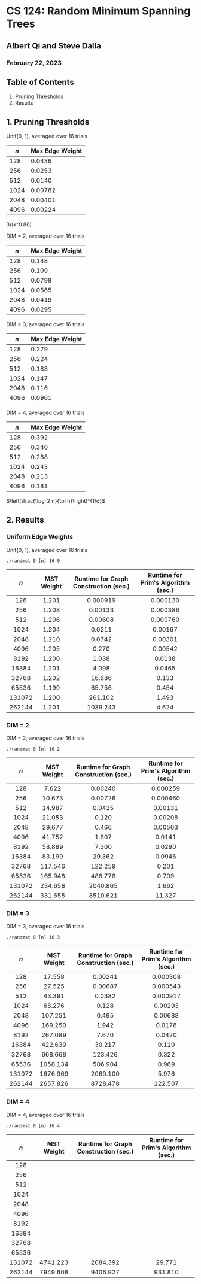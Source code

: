 # CS 124: Random Minimum Spanning Trees
## Albert Qi and Steve Dalla
### February 22, 2023

## Table of Contents
1. Pruning Thresholds
2. Results

## 1. Pruning Thresholds

Unif(0, 1), averaged over 16 trials

| $n$         | Max Edge Weight |
| ----------- | --------------- |
| 128         | 0.0436          |
| 256         | 0.0253          |
| 512         | 0.0140          |
| 1024        | 0.00782         |
| 2048        | 0.00401         |
| 4096        | 0.00224         |

3/(x^0.86)



DIM = 2, averaged over 16 trials

| $n$         | Max Edge Weight |
| ----------- | --------------- |
| 128         | 0.148           |
| 256         | 0.109           |
| 512         | 0.0798          |
| 1024        | 0.0565          |
| 2048        | 0.0419          |
| 4096        | 0.0295          |





DIM = 3, averaged over 16 trials

| $n$         | Max Edge Weight |
| ----------- | --------------- |
| 128         | 0.279           |
| 256         | 0.224           |
| 512         | 0.183           |
| 1024        | 0.147           |
| 2048        | 0.116           |
| 4096        | 0.0961          |





DIM = 4, averaged over 16 trials

| $n$         | Max Edge Weight |
| ----------- | --------------- |
| 128         | 0.392           |
| 256         | 0.340           |
| 512         | 0.288           |
| 1024        | 0.243           |
| 2048        | 0.213           |
| 4096        | 0.181           |


$\left(\frac{\log_2 n}{\pi n}\right)^{1/d}$


## 2. Results

### Uniform Edge Weights

Unif(0, 1), averaged over 16 trials

`./randmst 0 [n] 16 0`

| $n$    | MST Weight | Runtime for Graph Construction (sec.) | Runtime for Prim's Algorithm (sec.) |
| :----: | :--------: | :-----------------------------------: | :---------------------------------: |
| 128    | 1.201      | 0.000919                              | 0.000130                            |
| 256    | 1.208      | 0.00133                               | 0.000386                            |
| 512    | 1.206      | 0.00608                               | 0.000760                            |
| 1024   | 1.204      | 0.0211                                | 0.00167                             |
| 2048   | 1.210      | 0.0742                                | 0.00301                             |
| 4096   | 1.205      | 0.270                                 | 0.00542                             |
| 8192   | 1.200      | 1.038                                 | 0.0138                              |
| 16384  | 1.201      | 4.098                                 | 0.0465                              |
| 32768  | 1.202      | 16.686                                | 0.133                               |
| 65536  | 1.199      | 65.756                                | 0.454                               |
| 131072 | 1.200      | 261.102                               | 1.493                               |
| 262144 | 1.201      | 1039.243                              | 4.624                               |

### DIM = 2

DIM = 2, averaged over 16 trials

`./randmst 0 [n] 16 2`

| $n$    | MST Weight | Runtime for Graph Construction (sec.) | Runtime for Prim's Algorithm (sec.) |
| :----: | :--------: | :-----------------------------------: | :---------------------------------: |
| 128    | 7.622      | 0.00240                               | 0.000259                            |
| 256    | 10.673     | 0.00726                               | 0.000460                            |
| 512    | 14.987     | 0.0435                                | 0.00131                             |
| 1024   | 21.053     | 0.120                                 | 0.00208                             |
| 2048   | 29.677     | 0.466                                 | 0.00503                             |
| 4096   | 41.752     | 1.807                                 | 0.0141                              |
| 8192   | 58.889     | 7.300                                 | 0.0290                              |
| 16384  | 83.199     | 29.362                                | 0.0946                              |
| 32768  | 117.546    | 122.259                               | 0.201                               |
| 65536  | 165.948    | 488.778                               | 0.709                               |
| 131072 | 234.658    | 2040.865                              | 1.662                               |
| 262144 | 331.655    | 8510.621                              | 11.327                              |



### DIM = 3

DIM = 3, averaged over 16 trials

`./randmst 0 [n] 16 3`

| $n$    | MST Weight | Runtime for Graph Construction (sec.) | Runtime for Prim's Algorithm (sec.) |
| :----: | :--------: | :-----------------------------------: | :---------------------------------: |
| 128    | 17.558     | 0.00241                               | 0.000308                            |
| 256    | 27.525     | 0.00687                               | 0.000543                            |
| 512    | 43.391     | 0.0382                                | 0.000917                            |
| 1024   | 68.276     | 0.128                                 | 0.00293                             |
| 2048   | 107.251    | 0.495                                 | 0.00688                             |
| 4096   | 169.250    | 1.942                                 | 0.0178                              |
| 8192   | 267.089    | 7.670                                 | 0.0420                              |
| 16384  | 422.639    | 30.217                                | 0.110                               |
| 32768  | 668.668    | 123.426                               | 0.322                               |
| 65536  | 1058.134   | 506.904                               | 0.969                               |
| 131072 | 1676.969   | 2069.100                              | 5.976                               |
| 262144 | 2657.826   | 8728.478                              | 122.507                             |




### DIM = 4

DIM = 4, averaged over 16 trials

`./randmst 0 [n] 16 4`

| $n$    | MST Weight | Runtime for Graph Construction (sec.) | Runtime for Prim's Algorithm (sec.) |
| :----: | :--------: | :-----------------------------------: | :---------------------------------: |
| 128    |            |                                       |                                     |
| 256    |            |                                       |                                     |
| 512    |            |                                       |                                     |
| 1024   |            |                                       |                                     |
| 2048   |            |                                       |                                     |
| 4096   |            |                                       |                                     |
| 8192   |            |                                       |                                     |
| 16384  |            |                                       |                                     |
| 32768  |            |                                       |                                     |
| 65536  |            |                                       |                                     |
| 131072 | 4741.223   | 2084.392                              | 29.771                              |
| 262144 | 7949.608   | 9406.927                              | 931.810                             |